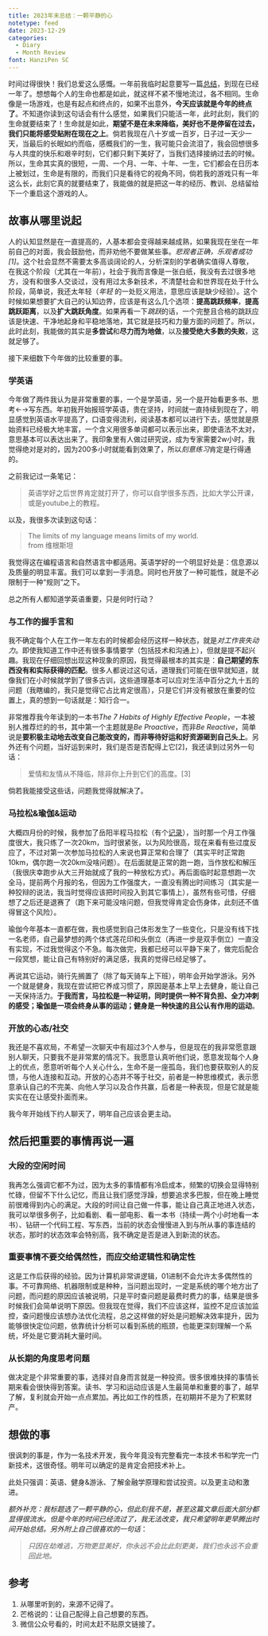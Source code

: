 ```yaml
---
title: 2023年末总结：一颗平静的心
notetype: feed
date: 2023-12-29
categories:
  - Diary
  - Month Review
font: HanziPen SC
---
```


时间过得很快！我们总爱这么感慨。一年前我临时起意要写一篇[总结](2022年末总结.md)，到现在已经一年了。想想每个人的生命也都是如此，就这样不紧不慢地流过，各不相同。生命像是一场游戏，也是有起点和终点的，如果不出意外，**今天应该就是今年的终点了**。不知道你读到这句话会有什么感觉，如果我们只能活一年，此时此刻，我们的生命就要结束了！生命就是如此，**期望不是在未来降临，美好也不是停留在过去，我们只能将感受贴附在现在之上**。倘若我现在八十岁或一百岁，日子过一天少一天，当最后的长眠如约而临，感概我们的一生，我可能只会流泪了，我会回想很多与人共度的快乐和艰辛时刻，它们都只剩下美好了，当我们选择接纳过去的时候。所以，生命其实真的很短，一周、一个月、一年、十年、一生，它们都会在日历本上被划过，生命是有限的，而我们只是看待它的视角不同，倘若我的游戏只有一年这么长，此刻它真的就要结束了，我能做的就是把这一年的经历、教训、总结留给下一个重启这个游戏的人。

## 故事从哪里说起

人的认知显然是在一直提高的，人基本都会变得越来越成熟，如果我现在坐在一年前自己的对面，我会鼓励他，而非劝他不要做某些事。*悲观者正确，乐观者成功[1]*。这个社会显然不需要太多高谈阔论的人，分析深刻的学者确实值得人尊敬，在我这个阶段（尤其在一年前），社会于我而言像是一张白纸，我没有去过很多地方，没有和很多人交谈过，没有用过太多新技术，不清楚社会和世界现在处于什么阶段，简单说，我还太年轻（*年轻* 的一处贬义用法，意思应该是缺少经验）。这个时候如果想要扩大自己的认知边界，应该是有这么几个选项：**提高跳跃频率**，**提高跳跃距离**，以及**扩大跳跃角度**。如果再看一下*跳跃*的话，一个完整且合格的跳跃应该是快速、干净地起身和平稳地落地，其它就是技巧和力量方面的问题了。所以，此时此刻，我能做的其实是**多尝试**和**尽力而为地做**，以及**接受绝大多数的失败**，这就足够了。

接下来细数下今年做的比较重要的事。

### 学英语

今年做了两件我认为是非常重要的事，一个是学英语，另一个是开始看更多书、思考←→写东西。年初我开始报班学英语，贵在坚持，时间就一直持续到现在了，明显感觉到英语水平提高了，口语变得流利，阅读基本都可以进行下去，感觉就是原始资料已经极大地丰富，一个含义用很多单词都可以表示出来，即使语法不太对，意思基本可以表达出来了。我印象里有人做过研究说，成为专家需要2w小时，我觉得绝对是对的，因为200多小时就能看到效果了，所以*刻意练习*肯定是行得通的。

之前我记过一条笔记：

> 英语学好之后世界肯定就打开了，你可以自学很多东西，比如大学公开课，或是youtube上的教程。

以及，我很多次读到这句话：

> The limits of my language means limits of my world.  
> from 维根斯坦

我觉得这在编程语言和自然语言中都适用。英语学好的一个明显好处是：信息源以及质量的明显丰富。我们可以拿到一手消息。同时也开放了一种可能性，就是不必限制于一种“规则”之下。

总之所有人都知道学英语重要，只是何时行动？
### 与工作的握手言和

我不确定每个人在工作一年左右的时候都会经历这样一种状态，就是*对工作丧失动力*。即使我知道工作中还有很多事情要学（包括技术和沟通上），但就是提不起兴趣。我现在仔细回想出现这种现象的原因，我觉得最根本的其实是：**自己期望的东西没有和实际获得的匹配**。很多人都说过这句话，道理我们可能在很早就知道，就像我们在小时候就学到了很多古训，这些道理基本可以应对生活中百分之九十五的问题（我瞎编的，我只是觉得它占比肯定很高），只是它们并没有被放在重要的位置上，真的想到一句话就是：知行合一。

非常推荐我今年读到的一本书*The 7 Habits of Highly Effective People*，一本被别人推荐烂的的书，其中第一个主题就是*Be Proactive*，而非*Be Reactive*，简单说是**要积极主动地去改变自己能改变的，而非等待好运和好资源砸到自己头上**。另外还有个问题，当好运到来时，我们是否是否配得上它[2]，我还读到过另外一句话：

> 爱情和友情从不降临，除非你上升到它们的高度。[3]

倘若我能接受这些话，问题我觉得就解决了。
### 马拉松&瑜伽&运动

大概四月份的时候，我参加了岳阳半程马拉松（有个[记录](20230422_当我谈跑步时我谈些什么.md)），当时那一个月工作强度很大，我只练了一次20km，当时很紧张，以为风险很高，现在来看有些过度反应了，不过对第一次参加马拉松的人来说也算正常和合理了（其实平时正常跑10km，偶尔跑一次20km没啥问题）。在后面就是正常的跑一跑，当作放松和解压（我很庆幸跑步从大三开始就成了我的一种放松方式）。再后面临时起意想跑一次全马，提前两个月报的名，但因为工作强度大，一直没有腾出时间练习（其实是一种狡辩的说法，我当时觉得应该把时间投入到其它事情上），虽然有些可惜，仔细想了之后还是退赛了（跑下来可能没啥问题，但我觉得肯定会伤身体，此刻还不值得冒这个风险）。

瑜伽今年基本一直都在做，我也感觉到自己体形发生了一些变化，只是没有线下找一名老师，自己最梦想的两个体式莲花印和头倒立（再进一步是双手倒立）一直没有实现，不过我觉得这个不急。每次做完，我都已经可以平静下来了，做完后配合一段冥想，能让自己有特别好的满足感，我真的觉得已经足够了。

再说其它运动，骑行先搁置了（除了每天骑车上下班），明年会开始学游泳。另外一个就是健身，我现在尝试把它养成习惯了，原因是基本上早上去健身，能让自己一天保持活力。**于我而言，马拉松是一种证明，同时提供一种不背负担、全力冲刺的感受；瑜伽是一项会终身从事的运动；健身是一种快速的且公认有作用的运动**。

### 开放的心态/社交

我还是不喜欢局，不希望一次聊天中有超过3个人参与，但是现在的我非常愿意跟别人聊天，只要我不是非常累的情况下。我愿意认真听他们说，愿意发现每个人身上的优点，愿意听听每个人关心什么，生命不是一座孤岛，我们也要获取别人的反馈，与他人连接和互动。开放的心态并不等于社交，前者是一种思维模式，表示愿意承认自己的不完美、向他人学习以及合作共赢，后者是一种表现，但是它就是能实实在在让感受扑面而来。

我今年开始线下约人聊天了，明年自己应该会更主动。

## 然后把重要的事情再说一遍
### 大段的空闲时间

我再怎么强调它都不为过，因为太多的事情都有冷启成本，频繁的切换会显得特别忙碌，但留不下什么记忆，而且让我们感觉浮躁，想要追求多巴胺，但在晚上睡觉前很难得到内心的满足。大段的时间让自己做一件事，能让自己真正地进入状态，我可以举很多例子，比如看剧、看一部电影、看一本书（持续一两个小时地看一本书）、钻研一个代码工程、写东西，当前的状态会慢慢进入到与所从事的事连结的状态，那时的状态效率会特别高，我不确定是否是进入到新流的状态。

### 重要事情不要交给偶然性，而应交给逻辑性和确定性

这是工作后获得的经验。因为计算机非常讲逻辑，01进制不会允许太多偶然性的事。不可靠网络、机器限制或是种种，当问题出现时，一定是系统的哪个地方出了问题，而问题的原因应该被说明，只是平时查问题是最费时费力的事，结果是很多时候我们会简单说明下原因。但我现在觉得，我们不应该这样，监控不足应该加监控，查问题慢应该想办法优化流程，总之这样做的好处是问题解决效率提升，因为能够很快定位问题，依靠统计分析可以看到系统的瓶颈，也能更深刻理解一个系统，坏处是它要消耗大量时间。

### 从长期的角度思考问题

做决定是个非常重要的事，选择对自身而言就是一种投资。很多很难抉择的事情长期来看会很快得到答案。读书、学习和运动应该是人生最简单和重要的事了，越早了解，复利就会开始一点点累加。再比如工作的性质，在初期并不是为了积累财产。

## 想做的事

很讽刺的事是，作为一名技术开发，我今年竟没有完整看完一本技术书和学完一门新技术，这很奇怪。明年可以确定的是肯定会把技术补上。

此处只强调：英语、健身&游泳、了解金融学原理和尝试投资。以及更主动和激进。


*额外补充：我标题选了一颗平静的心，但此刻我不是，甚至这篇文章后面大部分都显得很流水。但是今年的时间已经流过了，我无法改变，我只希望明年更早腾出时间开始总结。另外附上自己很喜欢的一句话*： 

> *只因在劫难逃，万物更显美好，你永远不会比此刻更美，我们也永远不会重回此地。*

## 参考

1. 从哪里听到的，来源不记得了。
2. 芒格说的：让自己配得上自己想要的东西。
3. 微信公众号看的，时间太赶不贴原文链接了。